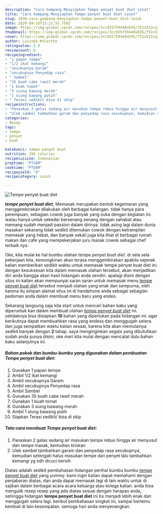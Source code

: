 ```yaml
---
description: "Cara Gampang Menyiapkan Tempe penyet buat diet Lezat"
title: "Cara Gampang Menyiapkan Tempe penyet buat diet Lezat"
slug: 1038-cara-gampang-menyiapkan-tempe-penyet-buat-diet-lezat
date: 2020-09-16T13:21:55.759Z
image: https://img-global.cpcdn.com/recipes/3cc925759440a595/751x532cq70/tempe-penyet-buat-diet-foto-resep-utama.jpg
thumbnail: https://img-global.cpcdn.com/recipes/3cc925759440a595/751x532cq70/tempe-penyet-buat-diet-foto-resep-utama.jpg
cover: https://img-global.cpcdn.com/recipes/3cc925759440a595/751x532cq70/tempe-penyet-buat-diet-foto-resep-utama.jpg
author: Lucinda McCarthy
ratingvalue: 3.9
reviewcount: 6
recipeingredient:
- "1 papan tempe"
- "1/2 ikat kemangi"
- "secukupnya Garam"
- "secukupnya Penyedap rasa"
- " Sambel"
- "35 buah cabe rawit merah"
- "1 buah tomat"
- "3 siung bawang merah"
- "1 siung bawang putih"
- " Terasi sedikit bisa di skip"
recipeinstructions:
- "Panaskan 2 gelas sedang air masukan tempe rebus hingga air menyusut dan tempe masak, kemudian tiriskan"
- "Ulek sambel tambahkan garam dan penyedap rasa secukupnya, kemudian setengah halus masukan tempe dan penyet lalu tambahkan kemangi yg sdh dicuci bersih"
categories:
- Resep
tags:
- tempe
- penyet
- buat

katakunci: tempe penyet buat 
nutrition: 296 calories
recipecuisine: Indonesian
preptime: "PT26M"
cooktime: "PT56M"
recipeyield: "4"
recipecategory: Lunch

---
```



![Tempe penyet buat diet](https://img-global.cpcdn.com/recipes/3cc925759440a595/751x532cq70/tempe-penyet-buat-diet-foto-resep-utama.jpg)

<b><i>tempe penyet buat diet</i></b>, Memasak merupakan bentuk kegemaran yang menggembirakan dilakukan oleh berbagai kalangan. tidak hanya para perempuan, sebagian cowok juga banyak yang suka dengan kegiatan ini. walau hanya untuk sekedar bersenang senang dengan sahabat atau memang sudah menjadi passion dalam dirinya. tidak asing lagi dalam dunia masakan sekarang tidak sedikit ditemukan cowok dengan ketrampilan memasak yang hebat, dan banyak sekali juga kita lihat di berbagai rumah makan dan cafe yang mempekerjakan juru masak cowok sebagai chef terbaik nya.

Oke, kita mulai ke hal bumbu olahan <i>tempe penyet buat diet</i>. di sela sela pekerjaan kita, kemungkinan akan terasa menggembirakan apabila sejenak kalian memberikan sedikit waktu untuk memasak tempe penyet buat diet ini. dengan kesuksesan kita dalam memasak olahan tersebut, akan menjadikan diri anda bangga akan hasil hidangan anda sendiri. apalagi disini dengan situs ini kalian akan mempunyai saran saran untuk memasak menu <u>tempe penyet buat diet</u> tersebut menjadi olahan yang enak dan sempurna, oleh karena itu simpan alamat situs ini di handphone anda sebagai sebagian pedoman anda dalam membuat menu baru yang endes.




Sekarang langsung saja kita start untuk mencari bahan baku yang diperuntuk kan dalam membuat olahan <u><i>tempe penyet buat diet</i></u> ini. setidaknya bisa disiapkan <b>10</b> bahan yang diperlukan pada hidangan ini. agar berikutnya dapat membuahkan rasa yang endess dan menggugah selera. dan juga sempatkan waktu kalian sesaat, karena kita akan memulainya sedikit banyak dengan <b>2</b> tahap. saya menginginkan segala yang dibutuhkan sudah anda punya disini, oke mari kita mulai dengan mencatat dulu bahan baku selanjutnya ini.

<!--inarticleads1-->

##### Bahan pokok dan bumbu-bumbu yang digunakan dalam pembuatan Tempe penyet buat diet:

1. Gunakan 1 papan tempe
1. Ambil 1/2 ikat kemangi
1. Ambil secukupnya Garam
1. Ambil secukupnya Penyedap rasa
1. Ambil  Sambel
1. Gunakan 35 buah cabe rawit merah
1. Gunakan 1 buah tomat
1. Gunakan 3 siung bawang merah
1. Ambil 1 siung bawang putih
1. Siapkan  Terasi sedikit/ bisa di skip




<!--inarticleads2-->

##### Tata cara membuat Tempe penyet buat diet:

1. Panaskan 2 gelas sedang air masukan tempe rebus hingga air menyusut dan tempe masak, kemudian tiriskan
1. Ulek sambel tambahkan garam dan penyedap rasa secukupnya, kemudian setengah halus masukan tempe dan penyet lalu tambahkan kemangi yg sdh dicuci bersih




Diatas adalah sedikit pembahasan hidangan perihal bumbu bumbu <u>tempe penyet buat diet</u> yang yummy. kami ingin kalian dapat memahami dengan penjabaran diatas, dan anda dapat memasak lagi di lain waktu untuk di sajikan dalam berbagai acara acara keluarga atau kolega kalian. anda bisa mengulik resep resep yang ada diatas sesuai dengan harapan anda, sehingga hidangan <b>tempe penyet buat diet</b> ini bs menjadi lebih enak dan menggugah selera lagi. berikut pembahasan singkat ini, sampai bertemu kembali di lain kesempatan. semoga hari anda menyenangkan.

